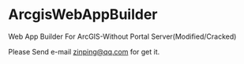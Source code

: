 # ArcgisWebAppBuilder
Web App Builder For ArcGIS-Without Portal Server(Modified/Cracked)


Please Send e-mail zinping@qq.com for get it.
